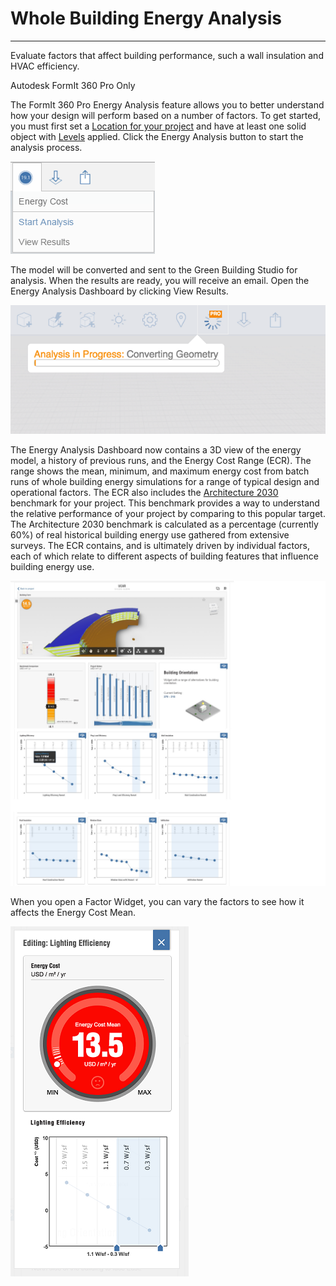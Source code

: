 # Whole Building Energy Analysis

----

Evaluate factors that affect building performance, such a wall insulation and HVAC efficiency.
 

Autodesk FormIt 360 Pro Only

The FormIt 360 Pro Energy Analysis feature allows you to better understand how your design will perform based on a number of factors. To get started, you must first set a [Location for your project](../../Location/README.md) and have at least one solid object with [Levels](GUID-751A25D4-7B56-419F-B339-2236D77CF8E2.htm) applied. Click the Energy Analysis button to start the analysis process.

![](Images/GUID-4B5571DF-D3B2-4693-85FF-5BED468431BB-low.png)

The model will be converted and sent to the Green Building Studio for analysis. When the results are ready, you will receive an email. Open the Energy Analysis Dashboard by clicking View Results.

![](Images/GUID-03129DAE-2F26-4B2A-A392-25C217C5266C-low.png)

The Energy Analysis Dashboard now contains a 3D view of the energy model, a history of previous runs, and the Energy Cost Range (ECR). The range shows the mean, minimum, and maximum energy cost from batch runs of whole building energy simulations for a range of typical design and operational factors. The ECR also includes the [Architecture 2030](http://architecture2030.org/2030_challenge/the_2030_challenge) benchmark for your project. This benchmark provides a way to understand the relative performance of your project by comparing to this popular target. The Architecture 2030 benchmark is calculated as a percentage (currently 60%) of real historical building energy use gathered from extensive surveys. The ECR contains, and is ultimately driven by individual factors, each of which relate to different aspects of building features that influence building energy use.

![](Images/GUID-C96F9F10-F0AB-4F52-B6E3-94D184E5DB28-low.jpg)

When you open a Factor Widget, you can vary the factors to see how it affects the Energy Cost Mean.

![](Images/GUID-3E6202EB-6402-4C51-877A-76363729359A-low.png)
